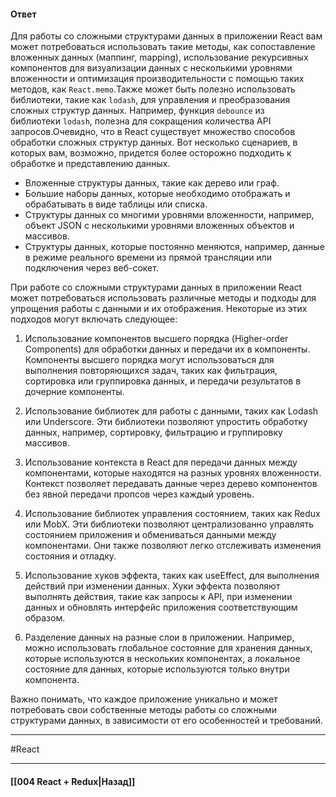 #### Ответ

Для работы со сложными структурами данных в приложении React вам может потребоваться использовать такие методы, как сопоставление вложенных данных (маппинг, mapping), использование рекурсивных компонентов для визуализации данных с несколькими уровнями вложенности и оптимизация производительности с помощью таких методов, как `React.memo`.Также может быть полезно использовать библиотеки, такие как `lodash`, для управления и преобразования сложных структур данных. Например, функция `debounce` из библиотеки `lodash`, полезна для сокращения количества API запросов.Очевидно, что в React существует множество способов обработки сложных структур данных. Вот несколько сценариев, в которых вам, возможно, придется более осторожно подходить к обработке и представлению данных.

- Вложенные структуры данных, такие как дерево или граф.
- Большие наборы данных, которые необходимо отображать и обрабатывать в виде таблицы или списка.
- Структуры данных со многими уровнями вложенности, например, объект JSON с несколькими уровнями вложенных объектов и массивов.
- Структуры данных, которые постоянно меняются, например, данные в режиме реального времени из прямой трансляции или подключения через веб-сокет.

При работе со сложными структурами данных в приложении React может потребоваться использовать различные методы и подходы для упрощения работы с данными и их отображения. Некоторые из этих подходов могут включать следующее:

1. Использование компонентов высшего порядка (Higher-order Components) для обработки данных и передачи их в компоненты. Компоненты высшего порядка могут использоваться для выполнения повторяющихся задач, таких как фильтрация, сортировка или группировка данных, и передачи результатов в дочерние компоненты.
    
2. Использование библиотек для работы с данными, таких как Lodash или Underscore. Эти библиотеки позволяют упростить обработку данных, например, сортировку, фильтрацию и группировку массивов.
    
3. Использование контекста в React для передачи данных между компонентами, которые находятся на разных уровнях вложенности. Контекст позволяет передавать данные через дерево компонентов без явной передачи пропсов через каждый уровень.
    
4. Использование библиотек управления состоянием, таких как Redux или MobX. Эти библиотеки позволяют централизованно управлять состоянием приложения и обмениваться данными между компонентами. Они также позволяют легко отслеживать изменения состояния и отладку.
    
5. Использование хуков эффекта, таких как useEffect, для выполнения действий при изменении данных. Хуки эффекта позволяют выполнять действия, такие как запросы к API, при изменении данных и обновлять интерфейс приложения соответствующим образом.
    
6. Разделение данных на разные слои в приложении. Например, можно использовать глобальное состояние для хранения данных, которые используются в нескольких компонентах, а локальное состояние для данных, которые используются только внутри компонента.
    

Важно понимать, что каждое приложение уникально и может потребовать свои собственные методы работы со сложными структурами данных, в зависимости от его особенностей и требований.

____
#React

____

#### [[004 React + Redux|Назад]]